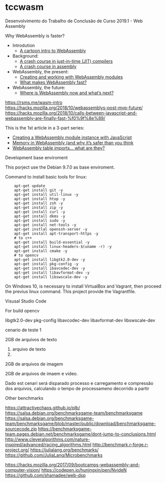 # tccwasm
Desenvolvimento do Trabalho de Conclusão de Curso 2019.1 - Web Assembly


Why WebAssembly is faster?


* Introdution
    * [A cartoon intro to WebAssembly](https://hacks.mozilla.org/2017/02/a-cartoon-intro-to-webassembly/)
* Background:
    * [A crash course in just-in-time (JIT) compilers](https://hacks.mozilla.org/2017/02/a-crash-course-in-just-in-time-jit-compilers/)
    * [A crash course in assembly](https://hacks.mozilla.org/2017/02/a-crash-course-in-assembly/)
* WebAssembly, the present:
    * [Creating and working with WebAssembly modules](https://hacks.mozilla.org/2017/02/creating-and-working-with-webassembly-modules/)
    * [What makes WebAssembly fast?](https://hacks.mozilla.org/2017/02/what-makes-webassembly-fast/)
* WebAssembly, the future:
    * [Where is WebAssembly now and what’s next?](https://hacks.mozilla.org/?p=30522)

https://rsms.me/wasm-intro
https://hacks.mozilla.org/2018/10/webassemblys-post-mvp-future/
https://hacks.mozilla.org/2018/10/calls-between-javascript-and-webassembly-are-finally-fast-%f0%9f%8e%89/

This is the 1st article in a 3-part series:

* [Creating a WebAssembly module instance with JavaScript](https://hacks.mozilla.org/2017/07/creating-a-webassembly-module-instance-with-javascript/)
* [Memory in WebAssembly (and why it’s safer than you think]()
* [WebAssembly table imports… what are they?]()


Development base enviroment

This porject use the Debian 9.7.0 as base enviroment.

Command to install basic tools for linux:

```shell
    apt-get update
    apt-get install git -y
    apt-get install util-linux -y
    apt-get install htop -y
    apt-get install zsh -y
    apt-get install zip -y
    apt-get install curl -y
    apt-get install dkms -y
    apt-get install sudo -y
    apt-get install net-tools -y
    apt-get instlal openssh-server -y
    apt-get install apt-transport-https -y
    # to c++
    apt-get install build-essential -y
    apt-get install linux-headers-$(uname -r) -y
    apt-get install cmake -y
    # to opencv
    apt-get install libgtk2.0-dev -y 
    apt-get install pkg-config -y
    apt-get install ibavcodec-dev -y
    apt-get install libavformat-dev -y
    apt-get install libswscale-dev -y
```

On Windows 10, is necessary to install VirtualBox and Vagrant, then proceed the previus linux command.
This project provide the Vagrantfile.


Visusal Studio Code

For build opencv

libgtk2.0-dev pkg-config libavcodec-dev libavformat-dev libswscale-dev



cenario de teste 1

2GB de arquivos de texto

1. arquivo de texto 
2. 

2GB de arquivos de imagem


2GB de arquivos de imaem e video.

Dado est cenari será disparado processo e carregamento e compressão dos arquivos, calculando o tempo de processameno decorrido
a partir 


Other benchmarks

https://attractivechaos.github.io/plb/
https://salsa.debian.org/benchmarksgame-team/benchmarksgame
https://salsa.debian.org/benchmarksgame-team/benchmarksgame/blob/master/public/download/benchmarksgame-sourcecode.zip
https://benchmarksgame-team.pages.debian.net/benchmarksgame/dont-jump-to-conclusions.html
http://www.cleveralgorithms.com/nature-inspired/advanced/racing_algorithms.html
http://benchmark.r-forge.r-project.org/
https://julialang.org/benchmarks/
https://github.com/JuliaLang/Microbenchmarks


https://hacks.mozilla.org/2017/09/bootcamps-webassembly-and-computer-vision/
https://codepen.io/huningxin/pen/NvjdeN
https://github.com/shamadee/web-dsp


